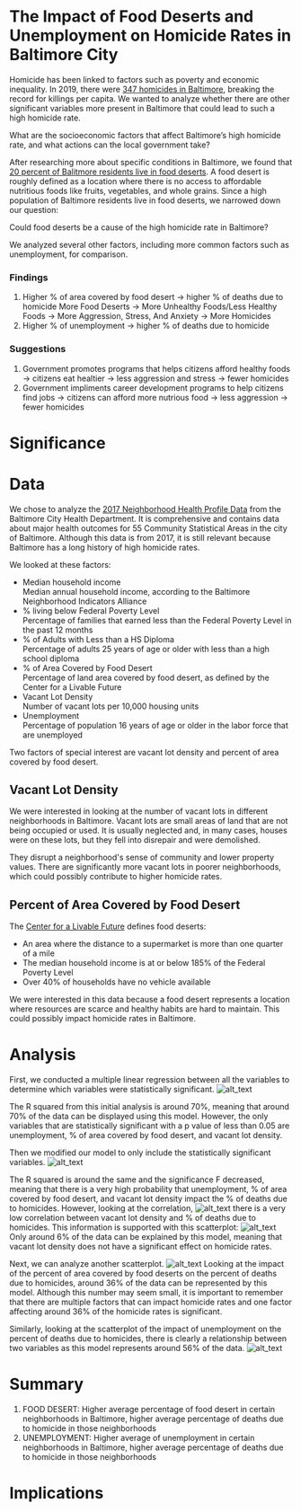 # The Impact of Food Deserts and Unemployment on Homicide Rates in Baltimore City
Homicide has been linked to factors such as poverty and economic inequality. In 2019, there were [347 homicides in Baltimore](https://www.cnn.com/2019/12/31/americas/baltimore-2019-homicides/index.html), breaking the record for killings per capita. We wanted to analyze whether there are other significant variables more present in Baltimore that could lead to such a high homicide rate.

What are the socioeconomic factors that affect Baltimore’s high homicide rate, and what actions can the local government take?

After researching more about specific conditions in Baltimore, we found that [20 percent of Balitmore residents live in food deserts](https://www.umaryland.edu/gogreen/news/food/combating-the-urban-food-desert.php). A food desert is roughly defined as a location where there is no access to affordable nutritious foods like fruits, vegetables, and whole grains. Since a high population of Baltimore residents live in food deserts, we narrowed down our question:

Could food deserts be a cause of the high homicide rate in Baltimore?

We analyzed several other factors, including more common factors such as unemployment, for comparison.
### Findings
1. Higher % of area covered by food desert →  higher % of deaths due to homicide 
More Food Deserts →  More Unhealthy Foods/Less Healthy Foods →  More Aggression, Stress, And Anxiety → More Homicides 
2. Higher % of unemployment →  higher % of deaths due to homicide 
### Suggestions
1. Government promotes programs that helps citizens afford healthy foods → citizens eat healtier → less aggression and stress → fewer homicides
2. Government impliments career development programs to help citizens find jobs → citizens can afford more nutrious food → less aggression → fewer homicides


# Significance



# Data
We chose to analyze the [2017 Neighborhood Health Profile Data](https://health.baltimorecity.gov/neighborhoods/neighborhood-health-profile-reports) from the Baltimore City Health Department. It is comprehensive and contains data about major health outcomes for 55 Community Statistical Areas in the city of Baltimore. Although this data is from 2017, it is still relevant because Baltimore has a long history of high homicide rates. 

We looked at these factors: 
- Median household income <br>
Median annual household income, according to the Baltimore Neighborhood Indicators Alliance
- % living below Federal Poverty Level <br>
Percentage of families that earned less than the Federal Poverty Level in the past 12 months
- % of Adults with Less than a HS Diploma <br>
Percentage of adults 25 years of age or older with less than a high school diploma
- % of Area Covered by Food Desert <br>
Percentage of land area covered by food desert, as defined by the Center for a Livable Future
- Vacant Lot Density <br>
Number of vacant lots per 10,000 housing units
- Unemployment <br>
Percentage of population 16 years of age or older in the labor force that are unemployed

Two factors of special interest are vacant lot density and percent of area covered by food desert.
## Vacant Lot Density
We were interested in looking at the number of vacant lots in different neighborhoods in Baltimore. Vacant lots are small areas of land that are not being occupied or used. It is usually neglected and, in many cases, houses were on these lots, but they fell into disrepair and were demolished. 

They disrupt a neighborhood's sense of community and lower property values. There are significantly more vacant lots in poorer neighborhoods, which could possibly contribute to higher homicide rates.
## Percent of Area Covered by Food Desert
The [Center for a Livable Future](https://clf.jhsph.edu/about-us/news/news-2012/new-improved-food-desert-map) defines food deserts: 
- An area where the distance to a supermarket is more than one quarter of a mile
- The median household income is at or below 185% of the Federal Poverty Level
- Over 40% of households have no vehicle available 

We were interested in this data because a food desert represents a location where resources are scarce and healthy habits are hard to maintain. This could possibly impact homicide rates in Baltimore.
# Analysis
First, we conducted a multiple linear regression between all the variables to determine which variables were statistically significant. 
![alt_text](https://github.com/AndrealZhang/Food_Deserts_and_Homicide_Rates_in_Baltimore_City/blob/master/initial%20multiple%20regression.png)

The R squared from this initial analysis is around 70%, meaning that around 70% of the data can be displayed using this model. However, the only variables that are statistically significant with a p value of less than 0.05 are unemployment, % of area covered by food desert, and vacant lot density. 

Then we modified our model to only include the statistically significant variables.
![alt_text](https://github.com/AndrealZhang/Food_Deserts_and_Homicide_Rates_in_Baltimore_City/blob/master/final%20multiple%20regression.png)

The R squared is around the same and the significance F decreased, meaning that there is a very high probability that unemployment, % of area covered by food desert, and vacant lot density impact the % of deaths due to homicides. However, looking at the correlation, 
![alt_text](https://github.com/AndrealZhang/Food_Deserts_and_Homicide_Rates_in_Baltimore_City/blob/master/correlation.png)
there is a very low correlation between vacant lot density and % of deaths due to homicides. This information is supported with this scatterplot: 
![alt_text](https://github.com/AndrealZhang/Food_Deserts_and_Homicide_Rates_in_Baltimore_City/blob/master/vacantlotscatter.png)
Only around 6% of the data can be explained by this model, meaning that vacant lot density does not have a significant effect on homicide rates.

Next, we can analyze another scatterplot.
![alt_text](https://github.com/AndrealZhang/Food_Deserts_and_Homicide_Rates_in_Baltimore_City/blob/master/fooddesertscatter.png)
Looking at the impact of the percent of area covered by food deserts on the percent of deaths due to homicides, around 36% of the data can be represented by this model. Although this number may seem small, it is important to remember that there are multiple factors that can impact homicide rates and one factor affecting around 36% of the homicide rates is significant. 

Similarly, looking at the scatterplot of the impact of unemployment on the percent of deaths due to homicides, there is clearly a relationship between two variables as this model represents around 56% of the data.
![alt_text](https://github.com/AndrealZhang/Food_Deserts_and_Homicide_Rates_in_Baltimore_City/blob/master/unemploymentscatter.png)

# Summary
1. FOOD DESERT: Higher average percentage of food desert in certain neighborhoods in Baltimore, higher average percentage of deaths due to homicide in those neighborhoods
2. UNEMPLOYMENT: Higher average of unemployment in certain neighborhoods in Baltimore, higher average percentage of deaths due to homicide in those neighborhoods

# Implications


